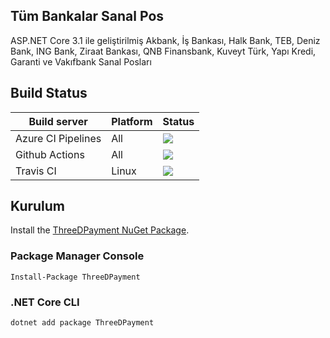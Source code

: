 ## Tüm Bankalar Sanal Pos

ASP.NET Core 3.1 ile geliştirilmiş Akbank, İş Bankası, Halk Bank, TEB, Deniz Bank, ING Bank, Ziraat Bankası, QNB Finansbank, Kuveyt Türk, Yapı Kredi, Garanti ve Vakıfbank Sanal Posları

## Build Status
| Build server    | Platform       | Status      |
|-----------------|----------------|-------------|
| Azure CI Pipelines  | All            |![](https://dev.azure.com/fsefacan/3DPaymentAspNetCore/_apis/build/status/sefacan.3DPaymentAspNetCore?branchName=master) |
| Github Actions  | All            |![](https://github.com/sefacan/3DPaymentAspNetCore/workflows/ASP.NET%20Core%20CI/badge.svg) |
| Travis CI       | Linux  |![](https://travis-ci.org/sefacan/3DPaymentAspNetCore.svg?branch=master) |

## Kurulum

Install the [ThreeDPayment NuGet Package](https://www.nuget.org/packages/ThreeDPayment).

### Package Manager Console

```
Install-Package ThreeDPayment
```

### .NET Core CLI

```
dotnet add package ThreeDPayment
```
